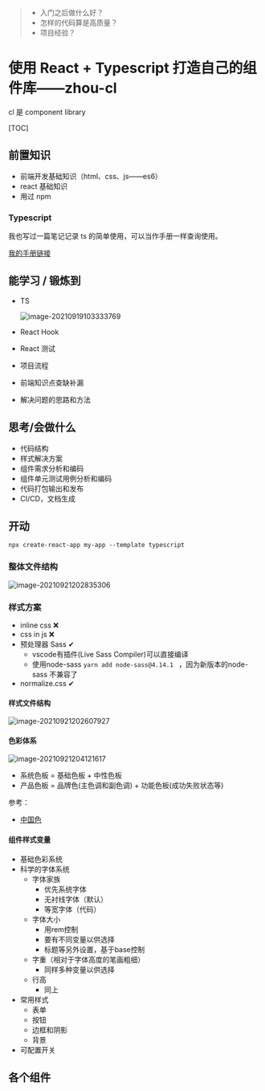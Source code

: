 > - 入门之后做什么好？
> - 怎样的代码算是高质量？
> - 项目经验？

# 使用 React + Typescript 打造自己的组件库——zhou-cl

cl 是 component library

[TOC]

## 前置知识

- 前端开发基础知识（html、css、js——es6）
- react 基础知识
- 用过 npm

### Typescript

我也写过一篇笔记记录 ts 的简单使用，可以当作手册一样查询使用。

[我的手册链接](https://www.yuque.com/qzhou/learning/wo7r7c)

## 能学习 / 锻炼到

- TS

  ![image-20210919103333769](https://gitee.com/okkjoo/image-bed/raw/master/imgs/image-20210919103333769.png)

- React Hook

- React 测试

- 项目流程

- 前端知识点查缺补漏

- 解决问题的思路和方法

## 思考/会做什么

- 代码结构
- 样式解决方案
- 组件需求分析和编码
- 组件单元测试用例分析和编码
- 代码打包输出和发布
- CI/CD，文档生成

## 开动

`npx create-react-app my-app --template typescript`

### 整体文件结构

![image-20210921202835306](https://gitee.com/okkjoo/image-bed/raw/master/imgs/image-20210921202835306.png)

### 样式方案

- inline css ❌
- css in js ❌
- 预处理器 Sass  ✔
  - vscode有插件(Live Sass Compiler)可以直接编译 
  - 使用node-sass `yarn add node-sass@4.14.1 ` ，因为新版本的node-sass 不兼容了
- normalize.css ✔ 

#### 样式文件结构

![image-20210921202607927](https://gitee.com/okkjoo/image-bed/raw/master/imgs/image-20210921202607927.png)

#### 色彩体系

![image-20210921204121617](https://gitee.com/okkjoo/image-bed/raw/master/imgs/image-20210921204121617.png)

- 系统色板 = 基础色板 +  中性色板
- 产品色板 = 品牌色(主色调和副色调) + 功能色板(成功失败状态等)

参考：

- [中国色](http://zhongguose.com/)

#### 组件样式变量

- 基础色彩系统
- 科学的字体系统
  - 字体家族
    - 优先系统字体
    - 无衬线字体（默认）
    - 等宽字体（代码）
  - 字体大小
    - 用rem控制
    - 要有不同变量以供选择
    - 标题等另外设置，基于base控制
  - 字重（相对于字体高度的笔画粗细）
    - 同样多种变量以供选择
  - 行高
    - 同上
- 常用样式
  - 表单
  - 按钮
  - 边框和阴影
  - 背景
- 可配置开关

## 各个组件

